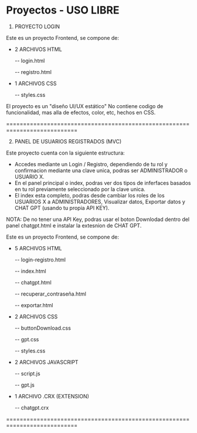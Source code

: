 # Proyectos - USO LIBRE

1. PROYECTO LOGIN

Este es un proyecto Frontend, se compone de:
- 2 ARCHIVOS HTML
  
  -- login.html

  -- registro.html
  
- 1 ARCHIVOS CSS
  
  -- styles.css
  
El proyecto es un "diseño UI/UX estático"
No contiene codigo de funcionalidad, mas alla de efectos, color, etc, hechos en CSS.

===========================================================================

2. PANEL DE USUARIOS REGISTRADOS (MVC)

Este proyecto cuenta con la siguiente estructura:
- Accedes mediante un Login / Registro, dependiendo de tu rol y confirmacion mediante una clave unica, podras ser ADMINISTRADOR o USUARIO X.
- En el panel principal o index, podras ver dos tipos de inferfaces basados en tu rol previamente seleccionado por la clave unica.
- El index esta completo, podras desde cambiar los roles de los USUARIOS X a ADMINISTRADORES, Visualizar datos, Exportar datos y CHAT GPT (usando tu propia API KEY).

NOTA: De no tener una API Key, podras usar el boton Downlodad dentro del panel chatgpt.html e instalar la extesnion de CHAT GPT.

Este es un proyecto Frontend, se compone de:
- 5 ARCHIVOS HTML
  
  -- login-registro.html

  -- index.html

  -- chatgpt.html

  -- recuperar_contraseña.html

  -- exportar.html

- 2 ARCHIVOS CSS

  -- buttonDownload.css

  -- gpt.css

  -- styles.css

- 2 ARCHIVOS JAVASCRIPT
  
  -- script.js

  -- gpt.js

- 1 ARCHIVO .CRX (EXTENSION)

  -- chatgpt.crx
  
===========================================================================
